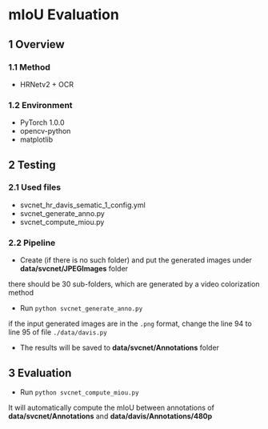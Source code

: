 # mIoU Evaluation

## 1 Overview

### 1.1 Method

- HRNetv2 + OCR

### 1.2 Environment

- PyTorch 1.0.0
- opencv-python
- matplotlib

## 2 Testing

### 2.1 Used files

- svcnet_hr_davis_sematic_1_config.yml
- svcnet_generate_anno.py
- svcnet_compute_miou.py

### 2.2 Pipeline

- Create (if there is no such folder) and put the generated images under **data/svcnet/JPEGImages** folder

there should be 30 sub-folders, which are generated by a video colorization method

- Run ``python svcnet_generate_anno.py``

if the input generated images are in the `.png` format, change the line 94 to line 95 of file `./data/davis.py`

- The results will be saved to **data/svcnet/Annotations** folder

## 3 Evaluation

- Run ``python svcnet_compute_miou.py``

It will automatically compute the mIoU between annotations of **data/svcnet/Annotations** and **data/davis/Annotations/480p**
